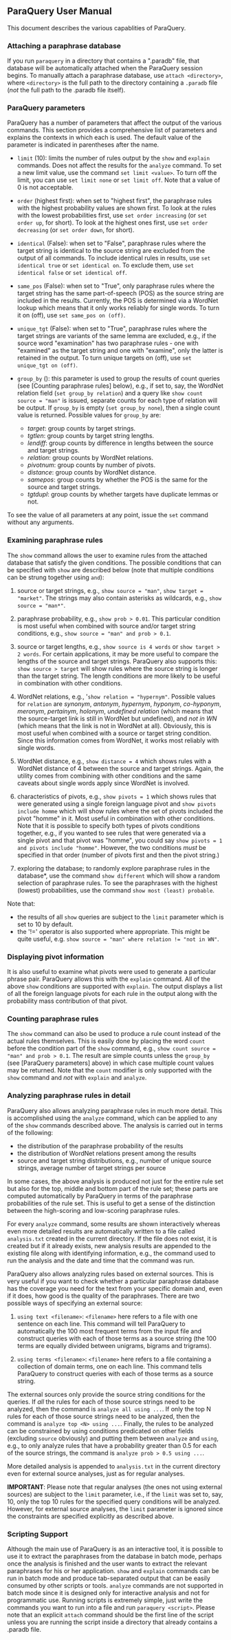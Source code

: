 ParaQuery User Manual
---------------
This document describes the various capablities of ParaQuery.

### Attaching a paraphrase database
If you run `paraquery` in a directory that contains a ".paradb" file, that database will be automatically attached when the ParaQuery session begins. To manually attach a paraphrase database, use `attach <directory>`, where `<directory>` is the full path to the directory containing a `.paradb` file (*not* the full path to the .paradb file itself).

### ParaQuery parameters

ParaQuery has a number of parameters that affect the output of the various commands. This section provides a comprehensive list of parameters and explains the contexts in which each is used. The default value of the parameter is indicated in parentheses after the name.

- `limit` (10): limits the number of rules output by the `show` and `explain` commands. Does not affect the results for the `analyze` command. To set a new limit value, use the command `set limit <value>`. To turn off the limit, you can use `set limit none` or `set limit off`. Note that a value of 0 is not acceptable.

- `order` (highest first): when set to "highest first", the paraphrase rules with the highest probability values are shown first. To look at the rules with the lowest probabilities first, use `set order increasing` (or `set order up`, for short). To look at the highest ones first, use `set order decreasing` (or `set order down`, for short).

- `identical` (False): when set to "False", paraphrase rules where the target string is identical to the source string are excluded from the output of all commands. To include identical rules in results, use `set identical true` or `set identical on`. To exclude them, use `set identical false` or `set identical off`.

- `same_pos` (False): when set to "True", only paraphrase rules where the target string has the same part-of-speech (POS) as the source string are included in the results. Currently, the POS is determined via a WordNet lookup which means that it only works reliably for single words. To turn it on (off), use `set same_pos on (off)`.

- `unique_tgt` (False): when set to "True", paraphrase rules where the target strings are variants of the same lemma are excluded, e.g., if the source word "examination" has two paraphrase rules - one with "examined" as the target string and one with "examine", only the latter is retained in the output. To turn unique targets on (off), use `set unique_tgt on (off)`.

- `group_by` (): this parameter is used to group the results of count queries (see [Counting paraphrase rules] below), e.g., if set to, say, the WordNet relation field (`set group_by relation`) and a query like `show count source = "man"` is issued, separate counts for each type of relation will be output. If `group_by` is empty (`set group_by none`), then a single count value is returned. Possible values for `group_by` are:
    - *target*: group counts by target strings.
    - *tgtlen*: group counts by target string lengths.
    - *lendiff*: group counts by difference in lengths between the source and target strings.
    - *relation*: group counts by WordNet relations.
    - *pivotnum*: group counts by number of pivots.
    - *distance*: group counts by WordNet distance.
    - *samepos*: group counts by whether the POS is the same for the source and target strings.
    - *tgtdupl*: group counts by whether targets have duplicate lemmas or not.

To see the value of all parameters at any point, issue the `set` command without any arguments.

### Examining paraphrase rules

The `show` command allows the user to examine rules from the attached database that satisfy the given conditions. The possible conditions that can be specified with `show` are described below (note that multiple conditions can be strung together using `and`):

1. source or target strings, e.g., `show source = "man"`, `show target = "market"`. The strings may also contain asterisks as wildcards, e.g., `show source = "man*"`.

2. paraphrase probability, e.g., `show prob > 0.01`. This particular condition is most useful when combined with source and/or target string conditions, e.g., `show source = "man" and prob > 0.1`.

3. source or target lengths, e.g., `show source is 4 words` or `show target > 2 words`. For certain applications, it may be more useful to compare the lengths of the source and target strings. ParaQuery also supports this: `show source > target` will show rules where the source string is longer than the target string. The length conditions are more likely to be useful in combination with other conditions.

4. WordNet relations, e.g., '`show relation = "hypernym"`. Possible values for `relation` are *synonym*, *antonym*, *hypernym*, *hyponym*, *co-hyponym*, *meronym*, *pertainym*, *holonym*, *undefined relation* (which means that the source-target link is still in WordNet but undefined), and *not in WN* (which means that the link is not in WordNet at all). Obviously, this is most useful when combined with a source or target string condition. Since this information comes from WordNet, it works most reliably with single words.

5. WordNet distance, e.g., `show distance = 4` which shows rules with a WordNet distance of 4 between the source and target strings. Again, the utility comes from combining with other conditions and the same caveats about single words apply since WordNet is involved.

6. characteristics of pivots, e.g., `show pivots = 1` which shows rules that were generated using a single foreign language pivot and `show pivots include homme` which will show rules where the set of pivots included the pivot "homme" in it. Most useful in combination with other conditions. Note that it is possible to specify both types of pivots conditions together, e.g., if you wanted to see rules that were generated via a single pivot and that pivot was "homme", you could say `show pivots = 1 and pivots include "homme"`. However, the two conditions *must* be specified in that order (number of pivots first and then the pivot string.)

7. exploring the database; to randomly explore paraphrase rules in the database*, use the command `show different` which will show a random selection of paraphrase rules. To see the paraphrases with the highest (lowest) probabilities, use the command `show most (least) probable`.

Note that:

 - the results of all `show` queries are subject to the `limit` parameter which is set
 to 10 by default.
 - the '!=' operator is also supported where appropriate. This might be quite useful, e.g. `show source = "man" where relation != "not in WN"`.

### Displaying pivot information

It is also useful to examine what pivots were used to generate a particular phrase pair. ParaQuery allows this with the `explain` command. All of the above `show` conditions are supported with `explain`. The output displays a list of all the foreign language pivots for each rule in the output along with the probability mass contribution of that pivot.

### Counting paraphrase rules

The `show` command can also be used to produce a rule count instead of the actual rules themselves. This is easily done by placing the word `count` before the condition part of the `show` command, e.g., `show count source = "man" and prob > 0.1`. The result are simple counts unless the `group_by` (see [ParaQuery parameters] above) in which case multiple count values may be returned. Note that the `count` modifier is only supported with the `show` command and *not* with `explain` and `analyze`.

### Analyzing paraphrase rules in detail

ParaQuery also allows analyzing paraphrase rules in much more detail. This is accomplished using the `analyze` command, which can be applied to any of the `show` commands described above. The analysis is carried out in terms of the following:

- the distribution of the paraphrase probability of the results
- the distribution of WordNet relations present among the results
- source and target string distributions, e.g., number of unique source strings, average number of target strings per source

In some cases, the above analysis is produced not just for the entire rule set but also for the top, middle and bottom part of the rule set; these parts are computed automatically by ParaQuery in terms of the paraphrase probabilities of the rule set. This is useful to get a sense of the distinction between the high-scoring and low-scoring paraphrase rules.

For every `analyze` command, some results are shown interactively whereas even more detailed results are automatically written to a file called `analysis.txt` created in the current directory. If the file does not exist, it is created but if it already exists, new analysis results are appended to the existing file along with identifying information, e.g., the command used to run the analysis and the date and time that the command was run.

ParaQuery also allows analyzing rules based on external sources. This is very useful if you want to check whether a particular paraphrase database has the coverage you need for the text from your specific domain and, even if it does, how good is the quality of the paraphrases. There are two possible ways of specifying an external source:

1. `using text <filename>`: `<filename>` here refers to a file with one sentence on each line. This command will tell ParaQuery to automatically the 100 most frequent terms from the input file and construct queries with each of those terms as a source string (the 100 terms are equally divided between unigrams, bigrams and trigrams).

2. `using terms <filename>`: `<filename>` here refers to a file containing a collection of domain terms, one on each line. This command tells ParaQuery to construct queries with each of those terms as a source string.

The external sources only provide the source string conditions for the queries. If *all* the rules for each of those source strings need to be analyzed, then the command is `analyze all using ...`. If only the top N rules for each of those source strings need to be analyzed, then the command is `analyze top <N> using ...`. Finally, the rules to be analyzed can be constrained by using conditions predicated on other fields (excluding `source` obviously) and putting them between `analyze` and `using`, e.g., to only analyze rules that have a probability greater than 0.5 for each of the source strings, the command is `analyze prob > 0.5 using ...`.

More detailed analysis is appended to `analysis.txt` in the current directory even for external source analyses, just as for regular analyses.

**IMPORTANT**: Please note that regular analyses (the ones not using external sources) are subject to the `limit` parameter, i.e., if the `limit` was set to, say, 10, only the top 10 rules for the specified query conditions will be analyzed. However, for external source analyses, the `limit` parameter is ignored since the constraints are specified explicitly as described above.

### Scripting Support

Although the main use of ParaQuery is as an interactive tool, it is possible to use it to extract the paraphrases from the database in batch mode, perhaps once the analysis is finished and the user wants to extract the relevant paraphrases for his or her application. `show` and `explain` commands can be run in batch mode and produce tab-separated output that can be easily consumed by other scripts or tools. `analyze` commands are not supported in batch mode since it is designed only for interactive analysis and not for programmatic use. Running scripts is extremely simple, just write the commands you want to run into a file and run `paraquery <script>`. Please note that an explicit `attach` command should be the first line of the script unless you are running the script inside a directory that already contains a .paradb file.
